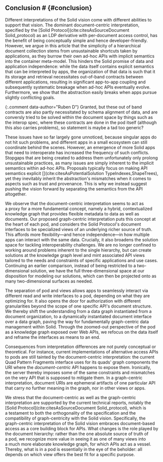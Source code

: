 ## Conclusion # {#conclusion}
Different interpretations of the Solid vision
come with different abilities to support that vision.
The dominant document-centric interpretation,
specified by the [Solid Protocol](cite:citesAsSourceDocument Solid_protocol)
as an LDP derivative with per-document access control,
has the benefit of being conceptually simple
and hence developer-friendly.
However, we argue in this article that the simplicity
of a hierarchical document collection
stems from unsustainable shortcuts taken by applications,
as they burrow their own ad-hoc APIs with implicit semantics
into the container meta-model.
This hinders the Solid promise of data and application independence:
while the data itself contains explicit semantics that can be interpreted by apps,
the organization of that data is such that it its storage and retrieval
necessitates out-of-band contracts between different applications,
resulting in significant app-to-app coupling
and subsequently systematic breakage when ad-hoc APIs eventually evolve.
Furthermore, we show that the abstraction easily breaks
when apps pursue slightly conflicting goals.


{:.comment data-author="Ruben D"}
Granted, but these out of band contracts are also partly necessitated by schema alignment of data, and are conversly tried to be solved within the document space by things such as the interop spec, where these contracts are done in the pod itself (although this also carries problems), so statement is maybe a tad too generic?

These issues have so far largely gone unnoticed,
because singular apps do not hit such problems,
and different apps in a small ecosystem
can still coordinate behind the scenes.
However,
an emergence of more Solid apps that need to interoperate
has increased the frequency of such conflicts.
Stopgaps that are being created to address them
unfortunately only prolong unsustainable practices,
as many issues are simply inherent to the implicit semantics within ad-hoc APIs.
Proposals typically focus on making API semantics explicit [](cite:citesAsPotentialSolution TypeIndexes,ShapeTrees),
yet they inevitably inherit the abstraction's mismatches
when it comes to aspects such as trust and provenance.
This is why we instead suggest pushing the vision forward
by separating the semantics from the API altogether.

We observe that the document-centric interpretation
seems to act as a proxy for a more fundamental concept,
namely a hybrid, contextualized knowledge graph
that provides flexible metadata to data as well as documents.
Our proposed graph-centric interpretation
puts this concept at the heart of each pod,
and considers the Solid Protocol's document interfaces
to be specialized views of an underlying richer source of truth.
This affords more flexibility—and hence independence—in
how multiple apps can interact with the same data.
Crucially,
it also broadens the solution space
for tackling interoperability challenges.
We are no longer confined to working around problems
inherent to the single hierarchy,
but can create solutions at the knowledge graph level
and mint associated API views tailored to the needs and constraints
of specific applications and use cases.
Continuing an earlier comparison,
instead of being restricted to a two-dimensional solution,
we have the full three-dimensional space at our disposition
for modeling our solutions,
which can then be projected onto as many two-dimensional surfaces as needed.

The separation of pod and views
allows apps to seamlessly interact
via different read and write interfaces to a pod,
depending on what they are optimizing for.
It also opens the door for authorization
with different granularities beyond the scope of
one specific API's document structure.
We thereby shift the understanding
from a data graph instantiated from a document organization,
to a dynamically instantiated document interface over a data graph,
paving the way for fundamentally graph-centric data management within Solid.
Through the zoomed-out perspective of the pod
as a knowledge graph exposed over Web APIs, 
we refocus on the data itself
and reframe the interfaces as means to an end.

Consequences from interpretation differences are not purely conceptual or theoretical.
For instance,
current implementations of alternative access APIs to pods
are still tainted by the document-centric interpretation:
the current Quad Pattern Fragments interface
uses for its quads' graph components
the URI where the _document-centric_ API happens to expose them.
Ironically,
the server thereby imposes some of the same constraints and mismatches
on the very API that is supposed to mitigate them.
In a graph-centric interpretation,
document URIs are ephemeral artifacts of one particular API
that carry no further meaning in the graph,
nor in other views or apps.

We stress that the document-centric as well as the graph-centric interpretation
are supported by the current technical reports,
notably the [Solid Protocol](cite:citesAsSourceDocument Solid_protocol),
which is a testament to both the orthogonality of the specification
and the compatibility of graph-centricity with the Solid vision.
Specifically,
the graph-centric interpretation of the Solid vision
embraces document-based access as a core building block for APIs.
What changes is the role played by the document hierarchy:
rather than the one absolute source of truth of a pod,
we recognize more value in seeing it as one of many views
into a much more elaborate knowledge graph,
for which APIs act as a vessel.
Thereby,
what is in a pod is essentially in the eye of the beholder:
all depends on which view offers the best fit for a specific purpose.